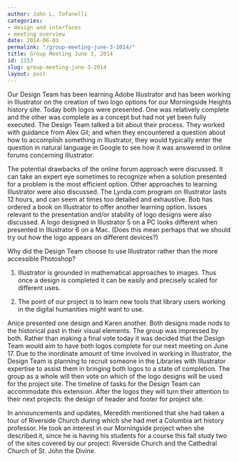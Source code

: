 ```yaml
---
author: John L. Tofanelli
categories:
- design and interfaces
- meeting overview
date: 2014-06-03
permalink: "/group-meeting-june-3-2014/"
title: Group Meeting June 3, 2014
id: 1153
slug: group-meeting-june-3-2014
layout: post
---
```

Our Design Team has been learning Adobe
  Illustrator and has been working in Illustrator on the creation of two logo options
  for our Morningside Heights history site. Today both logos were presented. One was
  relatively complete and the other was complete as a concept but had not yet been
  fully executed. The Design Team talked a bit about their process. They worked with
  guidance from Alex Gil; and when they encountered a question about how to accomplish
  something in Illustrator, they would typically enter the question in natural language
  in Google to see how it was answered in online forums concerning Illustrator.

The potential drawbacks of the online forum approach
  were discussed. It can take an expert eye sometimes to recognize when a solution
  presented for a problem is the most efficient option. Other approaches to learning
  Illustrator were also discussed. The Lynda.com program on Illustrator lasts 12 hours,
  and can seem at times too detailed and exhaustive. Bob has ordered a book on Illustrator
  to offer another learning option. Issues relevant to the presentation and/or stability
  of logo designs were also discussed. A logo designed in Illustrator 5 on a PC looks
  different when presented in Illustrator 6 on a Mac. (Does this mean perhaps that
  we should try out how the logo appears on different devices?)

Why did the Design Team choose to use Illustrator rather than the more accessible
  Photoshop?

1. Illustrator is grounded in mathematical approaches to images. Thus
  once a design is completed it can be easily and precisely scaled for different uses.

2. The point of our project is to learn new tools that library users working in
  the digital humanities might want to use.

Anice presented one design and Karen another. Both designs made nods to the historical
  past in their visual elements. The group was impressed by both. Rather than making
  a final vote today it was decided that the Design Team would aim to have both logos
  complete for our next meeting on June 17. Due to the inordinate amount of time involved
  in working in Illustrator, the Design Team is planning to recruit someone in the
  Libraries with Illustrator expertise to assist them in bringing both logos to a
  state of completion. The group as a whole will then vote on which of the logo designs
  will be used for the project site. The timeline of tasks for the Design Team can
  accommodate this extension. After the logos they will turn their attention to their
  next projects: the design of header and footer for project site.

In announcements and updates, Meredith mentioned that she had taken a tour
  of Riverside Church during which she had met a Columbia art history professor. He
  took an interest in our Morningside project when she described it, since he is having
  his students for a course this fall study two of the sites covered by our project:
  Riverside Church and the Cathedral Church of St. John the Divine.
